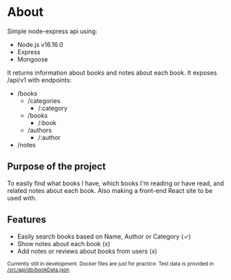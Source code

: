 # About

Simple node-express api using:

* Node.js v16.16.0
* Express
* Mongoose

It returns information about books and notes about each book. It exposes /api/v1 with
endpoints:

* /books
  - /categories
    - /:category
  - /books
    - /:book
  - /authors
    - /:author
* /notes

## Purpose of the project

To easily find what books I have, which books I'm reading or have read, and related notes about
each book. Also making a front-end React site to be used with.

## Features

* Easily search books based on Name, Author or Category (✓)
* Show notes about each book (x)
* Add notes or reviews about books from users (x)

<sub>Currently still in development. Docker files are just for practice. Test data is provided
in [/src/api/db/bookData.json](/src/api/db/bookData.json)</sub>
